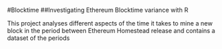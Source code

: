 #Blocktime
##Investigating Ethereum Blocktime variance with R

This project analyses different aspects of the time it takes to mine a new block in the period between Ethereum Homestead release and 
contains a dataset of the periods
